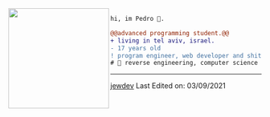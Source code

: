<img align="left" height="200" src="https://media.giphy.com/media/ao9DUiTKH60XS/giphy.gif"/>

```diff
hi, im Pedro 🔮.

@@advanced programming student.@@
+ living in tel aviv, israel.
- 17 years old
! program engineer, web developer and shitposter
# 📖 reverse engineering, computer science
```
------
[jewdev](https://github.com/jewdev)
Last Edited on: 03/09/2021
